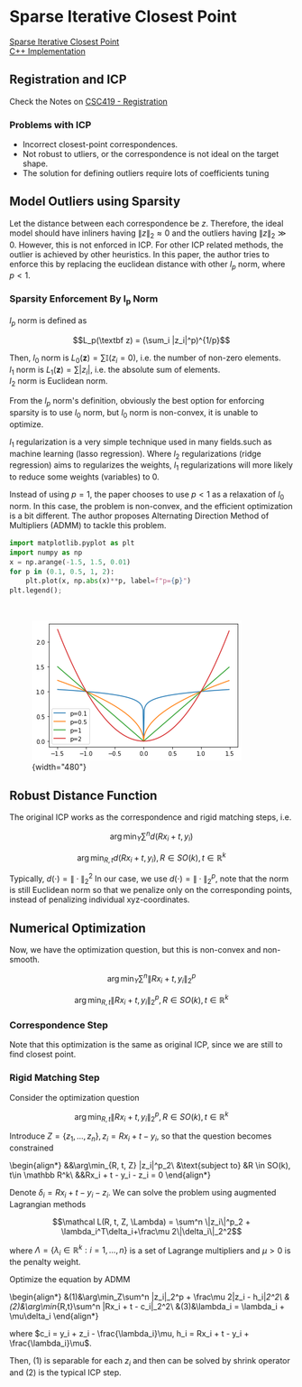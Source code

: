 # Sparse Iterative Closest Point

<a href="https://lgg.epfl.ch/publications/2014/sparseicp/paper.pdf">Sparse Iterative Closest Point</a>  
<a href="https://github.com/OpenGP/sparseicp">C++ Implementation</a>

## Registration and ICP
Check the Notes on  <a href="../csc419/registration.html">CSC419 - Registration</a>

### Problems with ICP
- Incorrect closest-point correspondences.
- Not robust to utliers, or the correspondence is not ideal on the target shape.
- The solution for defining outliers require lots of coefficients tuning

## Model Outliers using Sparsity

Let the distance between each correspondence be $z$. Therefore, the ideal model should have inliners having $\lVert z\rVert_2\approx 0$ and the outliers having $\lVert z\rVert_2 \gg 0$. However, this is not enforced in ICP. For other ICP related methods, the outlier is achieved by other heuristics. In this paper, the author tries to enforce this by replacing the euclidean distance with other $l_p$ norm, where $p<1$. 

### Sparsity Enforcement By l<sub>p</sub> Norm

$l_p$ norm is defined as 

$$L_p(\textbf z) = (\sum_i |z_i|^p)^{1/p}$$

Then, $l_0$ norm is $L_0(\mathbf z) = \sum \mathbb I(z_i = 0)$, i.e. the number of non-zero elements.  
$l_1$ norm is $L_1(\mathbf z) = \sum |z_i|$, i.e. the absolute sum of elements.   
$l_2$ norm is Euclidean norm.

From the $l_p$ norm's definition, obviously the best option for enforcing sparsity is to use $l_0$ norm, but $l_0$ norm is non-convex, it is unable to optimize. 

$l_1$ regularization is a very simple technique used in many fields.such as machine learning (lasso regression). Where $l_2$ regularizations (ridge regression) aims to regularizes the weights, $l_1$ regularizations will more likely to reduce some weights (variables) to 0. 

Instead of using $p=1$, the paper chooses to use $p<1$ as a relaxation of $l_0$ norm. In this case, the problem is non-convex, and the efficient optimization is a bit different. The author proposes Alternating Direction Method of Multipliers (ADMM) to tackle this problem. 


```python
import matplotlib.pyplot as plt
import numpy as np
x = np.arange(-1.5, 1.5, 0.01)
for p in (0.1, 0.5, 1, 2):
    plt.plot(x, np.abs(x)**p, label=f"p={p}")
plt.legend();
```

​<figure markdown>
![png](assets/sparse_icp_5_0.png){width="480"}
</figure>

## Robust Distance Function

The original ICP works as the correspondence and rigid matching steps, i.e. 

$$\arg\min_Y \sum^n d(Rx_i + t, y_i)$$

$$\arg\min_{R, t} d(Rx_i + t, y_i), R \in SO(k), t\in \mathbb R^k$$

Typically, $d(\cdot) = \|\cdot\|^2_2$
In our case, we use $d(\cdot) = \|\cdot\|_2^p$, note that the norm is still Euclidean norm so that we penalize only on the corresponding points, instead of penalizing individual xyz-coordinates. 

## Numerical Optimization

Now, we have the optimization question, but this is non-convex and non-smooth. 

$$\arg\min_Y \sum^n \|Rx_i + t, y_i\|^p_2$$

$$\arg\min_{R, t} \|Rx_i + t, y_i\|^p_2, R \in SO(k), t\in \mathbb R^k$$

### Correspondence Step
Note that this optimization is the same as original ICP, since we are still to find closest point. 

### Rigid Matching Step
Consider the optimization question

$$\arg\min_{R, t} \|Rx_i + t, y_i\|^p_2, R \in SO(k), t\in \mathbb R^k$$

Introduce $Z = \{z_1,...,z_n\}, z_i = Rx_i + t - y_i$, so that the question becomes constrained

\begin{align*}
&&\arg\min_{R, t, Z} \|z_i\|^p_2\\
&\text{subject to} &R \in SO(k), t\in \mathbb R^k\\
&&Rx_i + t - y_i - z_i = 0
\end{align*}

Denote $\delta_i = Rx_i + t - y_i - z_i$. We can solve the problem using augmented Lagrangian methods

$$\mathcal L(R, t, Z, \Lambda) = \sum^n \|z_i\|^p_2 + \lambda_i^T\delta_i+\frac\mu 2\|\delta_i\|_2^2$$

where $\Lambda = \{\lambda_i\in\mathbb R^k:i=1,...,n\}$ is a set of Lagrange multipliers and $\mu>0$ is the penalty weight. 

Optimize the equation by ADMM

\begin{align*}
&(1)&\arg\min_Z\sum^n \|z_i\|_2^p + \frac\mu 2\|z_i - h_i\|_2^2\\
&(2)&\arg\min_{R,t}\sum^n \|Rx_i + t - c_i\|_2^2\\
&(3)&\lambda_i = \lambda_i + \mu\delta_i
\end{align*}

where $c_i = y_i + z_i - \frac{\lambda_i}\mu, h_i = Rx_i + t - y_i + \frac{\lambda_i}\mu$.

Then, $(1)$ is separable for each $z_i$ and then can be solved by shrink operator and $(2)$ is the typical ICP step.
